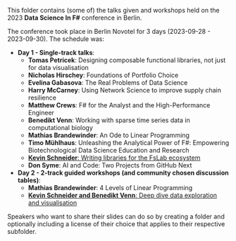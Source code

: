 This folder contains (some of) the talks given and workshops held on the 2023 **Data Science In F#** conference in Berlin.

The conference took place in Berlin Novotel for 3 days (2023-09-28 - 2023-09-30). The schedule was:
- **Day 1 - Single-track talks**:
  - **Tomas Petricek**: Designing composable functional libraries, not just for data visualisation
  - **Nicholas Hirschey**: Foundations of Portfolio Choice
  - **Evelina Gabasova**: The Real Problems of Data Science
  - **Harry McCarney**: Using Network Science to improve supply chain resilience
  - **Matthew Crews**: F# for the Analyst and the High-Performance Engineer
  - **Benedikt Venn**: Working with sparse time series data in computational biology
  - **Mathias Brandewinder**: An Ode to Linear Programming
  - **Timo Mühlhaus**: Unleashing the Analytical Power of F#: Empowering Biotechnological Data Science Education and Research
  - [**Kevin Schneider**: Writing libraries for the FsLab ecosystem](./writing_libraries_for_the_fslab_ecosystem_Kevin_Schneider)
  - **Don Syme**: AI and Code: Two Projects from GitHub Next
- **Day 2 - 2-track guided workshops (and community chosen discussion tables)**:
  - **Mathias Brandewinder**: 4 Levels of Linear Programming
  - [**Kevin Schneider and Benedikt Venn**: Deep dive data exploration and visualisation]()

Speakers who want to share their slides can do so by creating a folder and optionally including a license of their choice that applies to their respective subfolder. 
